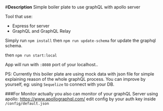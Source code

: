 #**Description**
Simple boiler plate to use graphQL with apollo server

Tool that use:
 - Express for server
 - GraphQL and GraphQL Relay

Simply run
``npm install``
then ``npm run update-schema``
for update the graphql schema.


then ``npm run start:local``

App will run with `:8080` port of your localhost..


PS:
Currently this boiler plate are using mock data with json file for simple explaining reason of the whole graphQL process.
You can improve by yourself, eg: using `Sequelize` to connect with your DB.

###For Monitor
actually you also can monitor of your graphQL Server using apollo: https://www.apollographql.com/
edit config by your auth key inside `/config/default.json`
